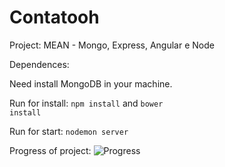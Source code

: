 # Contatooh



Project: MEAN - Mongo, Express, Angular e Node

Dependences: 

Need install MongoDB in your machine.

Run for install: <code>npm install</code> and <code>bower install</code>

Run for start: <code>nodemon server</code>

Progress of project: 
![Progress](https://progress-bar.dev/80/)
